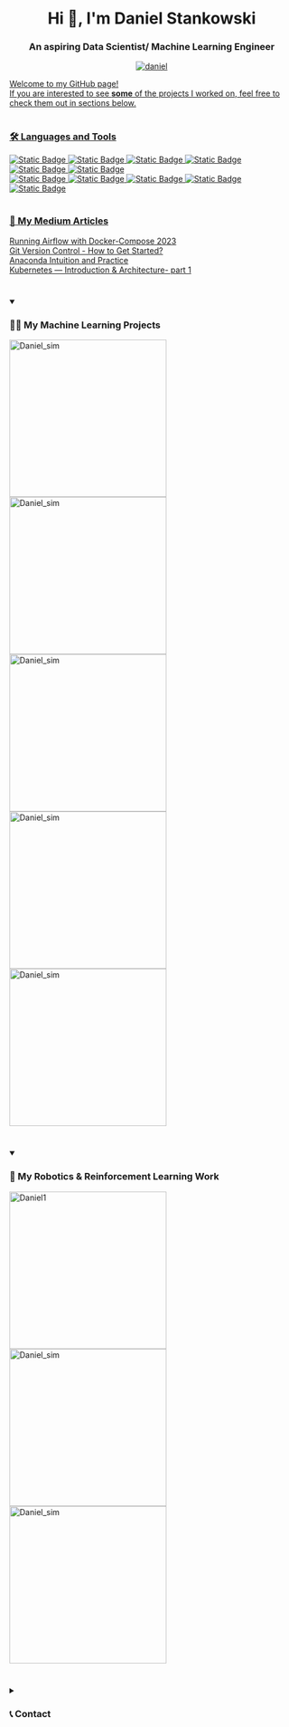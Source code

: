 <h1 align="center">Hi 👋, I'm Daniel Stankowski</h1>
<h3 align="center">An aspiring Data Scientist/ Machine Learning Engineer </h3>
<p align="center"> <a href="https://www.linkedin.com/in/danielstankowski/" target="blank"><img src="https://img.shields.io/badge/LinkedIn-0077B5?style=for-the-badge&logo=linkedin&logoColor=white" alt="daniel"  </p>

Welcome to my GitHub page! </br>
If you are interested to see **some** of the projects I worked on, feel free to check them out in sections below.

#

### 🛠️ Languages and Tools


![Static Badge](https://img.shields.io/badge/Python-14354C?style=for-the-badge&logo=python&logoColor=white)
![Static Badge](https://img.shields.io/badge/Pytorch%20-%20orange?style=for-the-badge&logo=pytorch&color=white)
![Static Badge](https://img.shields.io/badge/TensorFlow-FF6F00?style=for-the-badge&logo=tensorflow&logoColor=white)
![Static Badge](https://img.shields.io/badge/GIT-E44C30?style=for-the-badge&logo=git&logoColor=white)
![Static Badge](https://img.shields.io/badge/Flask-000000?style=for-the-badge&logo=flask&logoColor=white)
![Static Badge](https://img.shields.io/badge/Docker-%20%23343deb?style=for-the-badge&logo=Docker&logoColor=white&color=%23343deb)  
![Static Badge](https://img.shields.io/badge/Amazon_AWS-FF9900?style=for-the-badge&logo=amazonaws&logoColor=white)
![Static Badge](https://img.shields.io/badge/Linux-FCC624?style=for-the-badge&logo=linux&logoColor=black)
![Static Badge](https://img.shields.io/badge/Kubernetes-%20black?style=for-the-badge&logo=Kubernetes&logoColor=white&color=%23771bb5)
![Static Badge](https://img.shields.io/badge/Airflow-017CEE?style=for-the-badge&logo=Apache%20Airflow&logoColor=white)
![Static Badge](https://img.shields.io/badge/Mlflow-black?style=for-the-badge&logo=Mlflow&logoColor=27c3e6&color=2e3a87)


# 
### 📕 My Medium Articles
[Running Airflow with Docker-Compose 2023](https://medium.com/@dast04/running-airflow-with-docker-compose-2023-for-machine-learning-a78eeadc00cd)     
[Git Version Control - How to Get Started?](https://medium.com/@dast04/git-version-control-how-to-get-started-9493dcbd3360)  
[Anaconda Intuition and Practice](https://medium.com/@dast04/mastering-anaconda-intuition-and-practice-for-beginners-6db55994060c)  
[Kubernetes — Introduction & Architecture- part 1](https://medium.com/@dast04/kubernetes-introduction-architecture-%EF%B8%8F-part-1-33fbd2ab02d4)


#

<details open> 
  <summary><h3>👨‍💻 My Machine Learning Projects </h3></summary>

   <p align="left">
    <a href="https://github.com/danielstankw/Anomaly-Detection"><img width="278" src="https://github-readme-stats.vercel.app/api/pin/?username=danielstankw&repo=Anomaly-Detection&theme=react&bg_color=1F222E&title_color=ffff80&hide_border=true&icon_color=F8D866&show_icons=false&show_description=false" alt="Daniel_sim"></a>
    <a href="https://github.com/danielstankw/LSTM-Pytorch"><img width="278" src="https://github-readme-stats.vercel.app/api/pin/?username=danielstankw&repo=LSTM-Pytorch&theme=react&bg_color=1F222E&title_color=ffff80&hide_border=true&icon_color=F8D866&show_icons=false&show_description=false" alt="Daniel_sim"></a>
    <a href="https://github.com/danielstankw/Imbalanced-classifier"><img width="278" src="https://github-readme-stats.vercel.app/api/pin/?username=danielstankw&repo=Imbalanced-classifier&theme=react&bg_color=1F222E&title_color=ffff80&hide_border=true&icon_color=F8D866&show_icons=false&show_description=false" alt="Daniel_sim"></a>
    <a href="https://github.com/danielstankw/VGG16_Xray_Image_Classifier"><img width="278" src="https://github-readme-stats.vercel.app/api/pin/?username=danielstankw&repo=VGG16_Xray_Image_Classifier&theme=react&bg_color=1F222E&title_color=ffff80&hide_border=true&icon_color=F8D866&show_icons=false&show_description=false" alt="Daniel_sim"></a>
    <a href="https://github.com/danielstankw/Car_Classification_and_Regression"><img width="278" src="https://github-readme-stats.vercel.app/api/pin/?username=danielstankw&repo=Car_Classification_and_Regression&theme=react&bg_color=1F222E&title_color=ffff80&hide_border=true&icon_color=F8D866&show_icons=false&show_description=false" alt="Daniel_sim"></a>
  </p>
</details>

#

<details open> 
  <summary><h3>🤖 My Robotics & Reinforcement Learning Work</h3></summary>

   <p align="left">
    <a href="https://github.com/danielstankw/Reinforcement_Learning_Simulation"><img width="278" src="https://github-readme-stats.vercel.app/api/pin/?username=danielstankw&repo=Reinforcement_Learning_Simulation&theme=react&bg_color=1F222E&title_color=80ff80&hide_border=true&icon_color=F8D866&show_icons=false&show_description=false" alt="Daniel1"></a>
    <a href="https://github.com/danielstankw/UR5e-robot-control"><img width="278" src="https://github-readme-stats.vercel.app/api/pin/?username=danielstankw&repo=UR5e-robot-control&theme=react&bg_color=1F222E&title_color=80ff80&hide_border=true&icon_color=F8D866&show_icons=false&show_description=false" alt="Daniel_sim"></a>
    <a href="https://github.com/danielstankw/Servoj_RTDE_UR5"><img width="278" src="https://github-readme-stats.vercel.app/api/pin/?username=danielstankw&repo=Servoj_RTDE_UR5&theme=react&bg_color=1F222E&title_color=80ff80&hide_border=true&icon_color=F8D866&show_icons=false&show_description=false" alt="Daniel_sim"></a>
  </p>
</details>

#

<details closed> 
  <summary><h3>📞 Contact</h3></summary>
  
Hello!
If you would like to collaborate on some project, have a question, or just want to connect, I would be happy to get to know you!
The best way to contact me is via connecting on LinkedIn.
<p align="left">
  <a href="https://www.linkedin.com/in/danielstankowski/"><img width="32px" alt="LinkedIn" title="LinkedIn" src="https://i.imgur.com/B1QTZc8.png"/></a>
</p>

</details>


